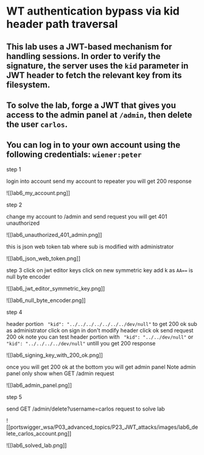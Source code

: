 
# WT authentication bypass via kid header path traversal

## This lab uses a JWT-based mechanism for handling sessions. In order to verify the signature, the server uses the `kid` parameter in JWT header to fetch the relevant key from its filesystem.

## To solve the lab, forge a JWT that gives you access to the admin panel at `/admin`, then delete the user `carlos`.

## You can log in to your own account using the following credentials: `wiener:peter`

step 1

login into account
send my account to repeater
you will get 200 response

![[lab6_my_account.png]]


step 2

change my account to /admin and send request
you will get 401 unauthorized

![[lab6_unauthorized_401_admin.png]]


this is json web token tab where sub is modified with administrator

![[lab6_json_web_token.png]]



step 3
click on jwt editor keys 
click on new symmetric key
add k as `AA==` is null byte encoder

![[lab6_jwt_editor_symmetric_key.png]]

![[lab6_null_byte_encoder.png]]


step 4

header portion ` "kid": "../../../../../../../dev/null"`  to get 200 ok
sub as administrator
click on sign in don't modify header click ok
send request 200 ok
note you can test  header portion with ` "kid": "../../dev/null"`  or ` "kid": "../../../../dev/null"`  untill you get 200 response

![[lab6_signing_key_with_200_ok.png]]


once you will get 200 ok
at the bottom you will get admin panel
Note admin panel only show when GET /admin request

![[lab6_admin_panel.png]]


step 5

send GET /admin/delete?username=carlos request to solve lab

![[portswigger_wsa/P03_advanced_topics/P23_JWT_attacks/images/lab6_delete_carlos_account.png]]


![[lab6_solved_lab.png]]


